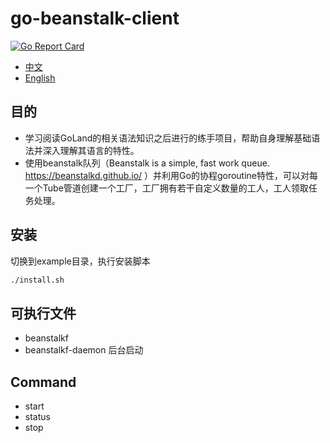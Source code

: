 # go-beanstalk-client
[![Go Report Card](https://goreportcard.com/badge/github.com/chenbo29/go-beanstalkd-client)](https://goreportcard.com/report/github.com/chenbo29/go-beanstalkd-client)
* [中文](/README_ZH_CN.md)
* [English](/README.md)
## 目的
* 学习阅读GoLand的相关语法知识之后进行的练手项目，帮助自身理解基础语法并深入理解其语言的特性。
* 使用beanstalk队列（Beanstalk is a simple, fast work queue. https://beanstalkd.github.io/ ）并利用Go的协程goroutine特性，可以对每一个Tube管道创建一个工厂，工厂拥有若干自定义数量的工人，工人领取任务处理。
## 安装
切换到example目录，执行安装脚本
```bash
./install.sh
```
## 可执行文件
* beanstalkf
* beanstalkf-daemon 后台启动
## Command
* start
* status
* stop